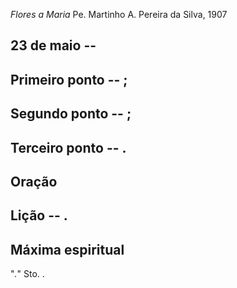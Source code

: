 *Flores a Maria*
Pe. Martinho A. Pereira da Silva, 1907

## 23 de  maio -- 

## Primeiro ponto -- ;



## Segundo ponto -- ;



## Terceiro ponto -- .



## Oração



## Lição -- .

## Máxima espiritual

"_._" Sto. .
